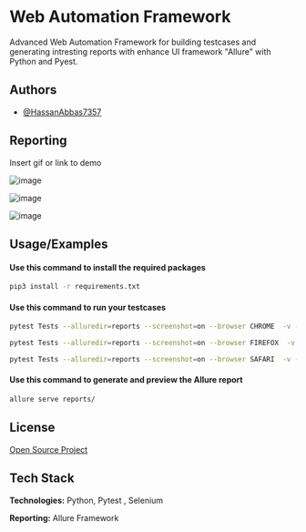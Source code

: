 
# Web Automation Framework


Advanced Web Automation Framework for building testcases and generating intresting reports with enhance UI framework "Allure" with Python and Pyest.



## Authors

- [@HassanAbbas7357](https://github.com/HassanAbbas7357)



## Reporting

Insert gif or link to demo


![image](https://drive.google.com/uc?export=view&id=1I6QbkmG6mDaoRIxIxoA3fyVVMQWNLZzU)


![image](https://drive.google.com/uc?export=view&id=1cIwTwVH03hH724nTcelNKeKD1dRkF-S6)


![image](https://drive.google.com/uc?export=view&id=1QmJmKJcGoGs9n_eTQnctsswWL17vvk6n)



## Usage/Examples


#### Use this command to install the required packages
```bash
pip3 install -r requirements.txt
```
#### Use this command to run your testcases
```bash
pytest Tests --alluredir=reports --screenshot=on --browser CHROME  -v -s --headless 0  
```
```bash
pytest Tests --alluredir=reports --screenshot=on --browser FIREFOX  -v -s --headless 1  
```
```bash
pytest Tests --alluredir=reports --screenshot=on --browser SAFARI  -v -s --headless 0  
```
#### Use this command to generate and preview the Allure report
```bash
allure serve reports/
```
## License

[Open Source Project]()


## Tech Stack

**Technologies:** Python, Pytest , Selenium 

**Reporting:** Allure Framework

